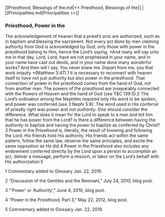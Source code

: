 [[Priesthood, Blessings of the.md|<< Priesthood, Blessings of the]]  |  [[Principalities.md|Principalities >>]]

### Priesthood, Power in the
The acknowledgement of heaven that a priest’s acts are authorized, such as in baptism and blessing the sacrament. Not every act done by men claiming authority from God is acknowledged by God; only those with power in the priesthood belong to Him, hence the Lord’s saying, *And many will say unto me in that day, Lord, Lord, have we not prophesied in your name, and in your name have cast out devils, and in your name done many wonderful works? And then will I say, You never knew me. Depart from me, you that work iniquity *(Matthew 3:47).1 It is necessary to reconnect with heaven itself to have not just authority but also power in the priesthood. That connection of power in the priesthood comes from the hand of God, not from another man. The powers of the priesthood are inseparably connected with the Powers of Heaven and the hand of God (*see* T&C 139:5).2 The Lord’s ordination among the Nephites required only His word to be spoken, and power was conferred (*see* 3 Nephi 5:8). The word used in His conferral of priestly right was *power* and not *authority*. One should consider the difference. What does it mean for the Lord to speak to a man and tell him that he has power from the Lord? Is there a difference between having the *authority* to baptize and having the *power* to baptize as conferred by Christ?3 Power in the Priesthood is, literally, the result of knowing and following the Lord. His friends hold His authority. His friends act within the same pattern, follow the same law, observe the same principles, and excite the same opposition as He did.4 Power in the Priesthood also includes any endowment conferred directly by the Lord upon a person to accomplish an act, deliver a message, perform a mission, or labor on the Lord’s behalf with His authorization.5



1 Commentary added to Glossary Jan. 22, 2019.


2 “Discussion of the Gentiles and the Remnant,” July 24, 2010, blog post.


3 “‘Power’ or ‘Authority’,” June 4, 2010, blog post.


4 “Power in the Priesthood, Part 3,” May 22, 2012, blog post.


5 Commentary added to Glossary Jan. 22, 2019.